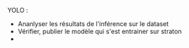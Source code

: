 YOLO :
 - Ananlyser les résultats de l'inférence sur le dataset
 - Vérifier, publier le modèle qui s'est entrainer sur straton
 - 